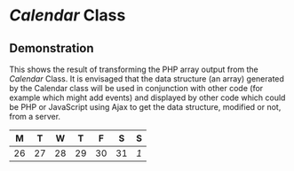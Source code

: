 *Calendar* Class
==============

Demonstration
-------------

This shows the result of transforming the PHP array output from the *Calendar* Class. It is envisaged that the data structure (an array) generated by the Calendar class will be used in conjunction with other code (for example which might add events) and displayed by other code which could be PHP or JavaScript using Ajax to get the data structure, modified or not, from a server.

| M | T | W | T | F | S | S |
|---|---|---|---|---|---|---|
|26 |27 |28 |29 |30 |31 |*1*|

